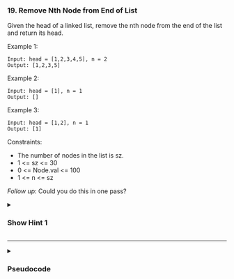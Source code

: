 ### 19. Remove Nth Node from End of List

Given the head of a linked list, remove the nth node from the end of the list and return its head.

Example 1:
```
Input: head = [1,2,3,4,5], n = 2
Output: [1,2,3,5]
```
Example 2:
```
Input: head = [1], n = 1
Output: []
```
Example 3:
```
Input: head = [1,2], n = 1
Output: [1]
```

Constraints:

- The number of nodes in the list is sz.
- 1 <= sz <= 30
- 0 <= Node.val <= 100
- 1 <= n <= sz

*Follow up*: Could you do this in one pass?

<details>
  <summary><h3>Show Hint 1</h3></summary>
  <p>The same two pointer technique also keep track of length of nodes.</p>
</details>

---
<details>
  <summary><h3>Pseudocode</h3></summary>
  <pre>
    dummy -> ListNode()
    l -> dummy
    r -> head
    while n greaterThan 0 and r not equal null
      r -> r.next
      n -> n - 1
    while r not equal null
      l -> l.next
      r -> r.next
    l.next -> l.next.next
    return dummy.next
  </pre>
</details>
